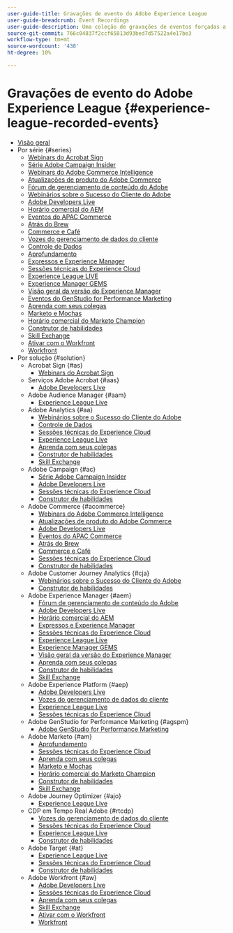 ```yaml
---
user-guide-title: Gravações de evento do Adobe Experience League
user-guide-breadcrumb: Event Recordings
user-guide-description: Uma coleção de gravações de eventos forçadas a usar os produtos Adobe Enterprise
source-git-commit: 766c04837f2ccf65813d93bed7d57522a4e17be3
workflow-type: tm+mt
source-wordcount: '438'
ht-degree: 10%

---
```



# Gravações de evento do Adobe Experience League {#experience-league-recorded-events}

+ [Visão geral](overview.md)
+ Por série {#series}
   + [Webinars do Acrobat Sign](https://experienceleague.adobe.com/docs/events/acrobat-sign-webinars/overview.html)
   + [Série Adobe Campaign Insider](https://experienceleague.adobe.com/docs/events/adobe-campaign-insider-recordings/overview.html)
   + [Webinars do Adobe Commerce Intelligence](https://experienceleague.adobe.com/docs/events/mbi-webinars-recordings/overview.html)
   + [Atualizações de produto do Adobe Commerce](https://experienceleague.adobe.com/docs/events/adobe-commerce-product-update-recordings/overview.html)
   + [Fórum de gerenciamento de conteúdo do Adobe](https://experienceleague.adobe.com/docs/events/adobe-content-management-forum-recordings/overview.html)
   + [Webinários sobre o Sucesso do Cliente do Adobe](https://experienceleague.adobe.com/docs/events/adobe-customer-success-webinar-recordings/overview.html)
   + [Adobe Developers Live](https://experienceleague.adobe.com/docs/events/adobe-developers-live-recordings/overview.html)
   + [Horário comercial do AEM](https://experienceleague.adobe.com/docs/events/aem-champion-office-hours/overview.html)
   + [Eventos do APAC Commerce](https://experienceleague.adobe.com/docs/events/apac-commerce-recordings/overview.html)
   + [Atrás do Brew](https://experienceleague.adobe.com/docs/events/behind-the-brew-recordings/overview.html)
   + [Commerce e Café](https://experienceleague.adobe.com/docs/events/commerce-and-coffee-recordings/overview.html)
   + [Vozes do gerenciamento de dados do cliente](https://experienceleague.adobe.com/docs/events/customer-data-management-voices-recordings/overview.html?lang=pt-BR)
   + [Controle de Dados](https://experienceleague.adobe.com/docs/events/data-drip-recordings/overview.html)
   + [Aprofundamento](https://experienceleague.adobe.com/docs/events/deep-dives-recordings/overview.html)
   + [Expressos e Experience Manager](https://experienceleague.adobe.com/docs/events/espressos-and-experience-manager-recordings/overview.html)
   + [Sessões técnicas do Experience Cloud](https://experienceleague.adobe.com/docs/events/tech-sessions/overview.html)
   + [Experience League LIVE](https://experienceleague.adobe.com/docs/events/experience-league-live-recordings/overview.html)
   + [Experience Manager GEMS](https://experienceleague.adobe.com/docs/events/experience-manager-gems-recordings/overview.html)
   + [Visão geral da versão do Experience Manager](https://experienceleague.adobe.com/docs/events/aemcs-release-update-recordings/overview.html?lang=pt-BR)
   + [Eventos do GenStudio for Performance Marketing](https://experienceleague.adobe.com/docs/events/genstudio-for-performance-marketing-events/overview.html)
   + [Aprenda com seus colegas](https://experienceleague.adobe.com/docs/events/learn-from-your-peers-recordings/overview.html)
   + [Marketo e Mochas](https://experienceleague.adobe.com/docs/events/marketo-and-mochas-recordings/overview.html)
   + [Horário comercial do Marketo Champion](https://experienceleague.adobe.com/docs/events/marketo-champion-office-hours/overview.html)
   + [Construtor de habilidades](https://experienceleague.adobe.com/docs/events/skill-builder-recordings/overview.html)
   + [Skill Exchange](https://experienceleague.adobe.com/docs/events/the-skill-exchange-recordings/overview.html)
   + [Ativar com o Workfront](https://experienceleague.adobe.com/docs/events/wake-up-with-workfront-recordings/overview.html)
   + [Workfront](https://experienceleague.adobe.com/docs/events/workfront-recordings/overview.html)
+ Por solução {#solution}
   + Acrobat Sign {#as}
      + [Webinars do Acrobat Sign](https://experienceleague.adobe.com/docs/events/acrobat-sign-webinars/overview.html)
   + Serviços Adobe Acrobat {#aas}
      + [Adobe Developers Live](https://experienceleague.adobe.com/docs/events/adobe-developers-live-recordings/overview.html)
   + Adobe Audience Manager {#aam}
      + [Experience League Live](https://experienceleague.adobe.com/docs/events/experience-league-live-recordings/overview.html)
   + Adobe Analytics {#aa}
      + [Webinários sobre o Sucesso do Cliente do Adobe](https://experienceleague.adobe.com/docs/events/adobe-customer-success-webinar-recordings/overview.html)
      + [Controle de Dados](https://experienceleague.adobe.com/docs/events/data-drip-recordings/overview.html)
      + [Sessões técnicas do Experience Cloud](https://experienceleague.adobe.com/docs/events/tech-sessions/overview.html)
      + [Experience League Live](https://experienceleague.adobe.com/docs/events/experience-league-live-recordings/overview.html)
      + [Aprenda com seus colegas](https://experienceleague.adobe.com/docs/events/learn-from-your-peers-recordings/overview.html)
      + [Construtor de habilidades](https://experienceleague.adobe.com/docs/events/skill-builder-recordings/overview.html)
      + [Skill Exchange](https://experienceleague.adobe.com/docs/events/the-skill-exchange-recordings/overview.html)
   + Adobe Campaign {#ac}
      + [Série Adobe Campaign Insider](https://experienceleague.adobe.com/docs/events/adobe-campaign-insider-recordings/overview.html)
      + [Adobe Developers Live](https://experienceleague.adobe.com/docs/events/adobe-developers-live-recordings/overview.html)
      + [Sessões técnicas do Experience Cloud](https://experienceleague.adobe.com/docs/events/tech-sessions/overview.html)
      + [Construtor de habilidades](https://experienceleague.adobe.com/docs/events/skill-builder-recordings/overview.html)
   + Adobe Commerce {#acommerce}
      + [Webinars do Adobe Commerce Intelligence](https://experienceleague.adobe.com/docs/events/mbi-webinars-recordings/overview.html)
      + [Atualizações de produto do Adobe Commerce](https://experienceleague.adobe.com/docs/events/adobe-commerce-product-update-recordings/overview.html)
      + [Adobe Developers Live](https://experienceleague.adobe.com/docs/events/adobe-developers-live-recordings/overview.html)
      + [Eventos do APAC Commerce](https://experienceleague.adobe.com/docs/events/apac-commerce-recordings/overview.html)
      + [Atrás do Brew](https://experienceleague.adobe.com/docs/events/behind-the-brew-recordings/overview.html)
      + [Commerce e Café](https://experienceleague.adobe.com/docs/events/commerce-and-coffee-recordings/overview.html)
      + [Sessões técnicas do Experience Cloud](https://experienceleague.adobe.com/docs/events/tech-sessions/overview.html)
      + [Construtor de habilidades](https://experienceleague.adobe.com/docs/events/skill-builder-recordings/overview.html)
   + Adobe Customer Journey Analytics {#cja}
      + [Webinários sobre o Sucesso do Cliente do Adobe](https://experienceleague.adobe.com/docs/events/adobe-customer-success-webinar-recordings/overview.html)
      + [Construtor de habilidades](https://experienceleague.adobe.com/docs/events/skill-builder-recordings/overview.html)
   + Adobe Experience Manager {#aem}
      + [Fórum de gerenciamento de conteúdo do Adobe](https://experienceleague.adobe.com/docs/events/adobe-content-management-forum-recordings/overview.html)
      + [Adobe Developers Live](https://experienceleague.adobe.com/docs/events/adobe-developers-live-recordings/overview.html)
      + [Horário comercial do AEM](https://experienceleague.adobe.com/docs/events/aem-champion-office-hours/overview.html)
      + [Expressos e Experience Manager](https://experienceleague.adobe.com/docs/events/espressos-and-experience-manager-recordings/overview.html)
      + [Sessões técnicas do Experience Cloud](https://experienceleague.adobe.com/docs/events/tech-sessions/overview.html)
      + [Experience League Live](https://experienceleague.adobe.com/docs/events/experience-league-live-recordings/overview.html)
      + [Experience Manager GEMS](https://experienceleague.adobe.com/docs/events/experience-manager-gems-recordings/overview.html)
      + [Visão geral da versão do Experience Manager](https://experienceleague.adobe.com/docs/events/aemcs-release-update-recordings/overview.html?lang=pt-BR)
      + [Aprenda com seus colegas](https://experienceleague.adobe.com/docs/events/learn-from-your-peers-recordings/overview.html)
      + [Construtor de habilidades](https://experienceleague.adobe.com/docs/events/skill-builder-recordings/overview.html)
      + [Skill Exchange](https://experienceleague.adobe.com/docs/events/the-skill-exchange-recordings/overview.html)
   + Adobe Experience Platform {#aep}
      + [Adobe Developers Live](https://experienceleague.adobe.com/docs/events/adobe-developers-live-recordings/overview.html)
      + [Vozes do gerenciamento de dados do cliente](https://experienceleague.adobe.com/docs/events/customer-data-management-voices-recordings/overview.html?lang=pt-BR)
      + [Experience League Live](https://experienceleague.adobe.com/docs/events/experience-league-live-recordings/overview.html)
      + [Sessões técnicas do Experience Cloud](https://experienceleague.adobe.com/docs/events/tech-sessions/overview.html)
   + Adobe GenStudio for Performance Marketing {#agspm}
      + [Adobe GenStudio for Performance Marketing](https://experienceleague.adobe.com/docs/events/genstudio-for-performance-marketing-events/overview.html)
   + Adobe Marketo {#am}
      + [Aprofundamento](https://experienceleague.adobe.com/docs/events/deep-dives-recordings/overview.html)
      + [Sessões técnicas do Experience Cloud](https://experienceleague.adobe.com/docs/events/tech-sessions/overview.html)
      + [Aprenda com seus colegas](https://experienceleague.adobe.com/docs/events/learn-from-your-peers-recordings/overview.html)
      + [Marketo e Mochas](https://experienceleague.adobe.com/docs/events/marketo-and-mochas-recordings/overview.html)
      + [Horário comercial do Marketo Champion](https://experienceleague.adobe.com/docs/events/marketo-champion-office-hours/overview.html)
      + [Construtor de habilidades](https://experienceleague.adobe.com/docs/events/skill-builder-recordings/overview.html)
      + [Skill Exchange](https://experienceleague.adobe.com/docs/events/the-skill-exchange-recordings/overview.html)
   + Adobe Journey Optimizer {#ajo}
      + [Experience League Live](https://experienceleague.adobe.com/docs/events/experience-league-live-recordings/overview.html)
   + CDP em Tempo Real Adobe {#rtcdp}
      + [Vozes do gerenciamento de dados do cliente](https://experienceleague.adobe.com/docs/events/customer-data-management-voices-recordings/overview.html?lang=pt-BR)
      + [Sessões técnicas do Experience Cloud](https://experienceleague.adobe.com/docs/events/tech-sessions/overview.html)
      + [Experience League Live](https://experienceleague.adobe.com/docs/events/experience-league-live-recordings/overview.html)
      + [Construtor de habilidades](https://experienceleague.adobe.com/docs/events/skill-builder-recordings/overview.html)
   + Adobe Target {#at}
      + [Experience League Live](https://experienceleague.adobe.com/docs/events/experience-league-live-recordings/overview.html)
      + [Sessões técnicas do Experience Cloud](https://experienceleague.adobe.com/docs/events/tech-sessions/overview.html)
      + [Construtor de habilidades](https://experienceleague.adobe.com/docs/events/skill-builder-recordings/overview.html)
   + Adobe Workfront {#aw}
      + [Adobe Developers Live](https://experienceleague.adobe.com/docs/events/adobe-developers-live-recordings/overview.html)
      + [Sessões técnicas do Experience Cloud](https://experienceleague.adobe.com/docs/events/tech-sessions/overview.html)
      + [Aprenda com seus colegas](https://experienceleague.adobe.com/docs/events/learn-from-your-peers-recordings/overview.html)
      + [Skill Exchange](https://experienceleague.adobe.com/docs/events/the-skill-exchange-recordings/overview.html)
      + [Ativar com o Workfront](https://experienceleague.adobe.com/docs/events/wake-up-with-workfront-recordings/overview.html)
      + [Workfront](https://experienceleague.adobe.com/docs/events/workfront-recordings/overview.html)